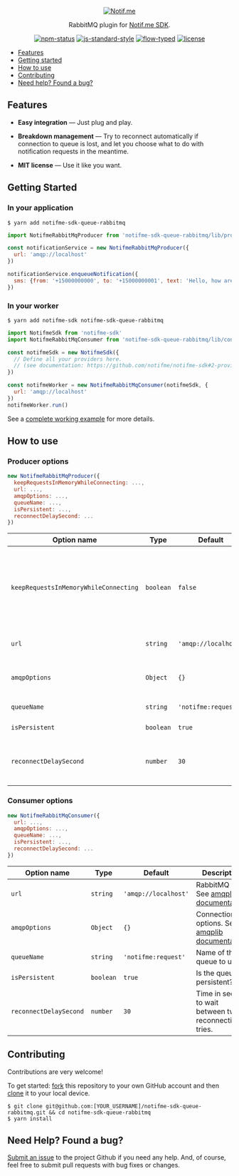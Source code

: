 <p align="center">
  <a href="https://www.notif.me">
    <img alt="Notif.me" src="https://notifme.github.io/notifme-sdk/img/logo.png" />
  </a>
</p>

<p align="center">
  RabbitMQ plugin for <a href="https://github.com/notifme/notifme-sdk">Notif.me SDK</a>.
</p>

<p align="center">
  <a href="https://www.npmjs.com/package/notifme-sdk-queue-rabbitmq"><img alt="npm-status" src="https://img.shields.io/npm/v/notifme-sdk-queue-rabbitmq.svg?style=flat" /></a>
  <a href="https://github.com/standard/standard"><img alt="js-standard-style" src="https://img.shields.io/badge/codestyle-standard-brightgreen.svg?style=flat" /></a>
  <a href="https://flow.org/"><img alt="flow-typed" src="https://img.shields.io/badge/typing-Flow_Type-brightgreen.svg?style=flat" /></a>
  <a href="https://github.com/notifme/notifme-sdk-queue-rabbitmq/blob/master/LICENSE"><img alt="license" src="https://img.shields.io/badge/license-MIT_License-blue.svg?style=flat" /></a>
</p>

- [Features](#features)
- [Getting started](#getting-started)
- [How to use](#how-to-use)
- [Contributing](#contributing)
- [Need help? Found a bug?](#need-help-found-a-bug)

## Features

* **Easy integration** — Just plug and play.

* **Breakdown management** — Try to reconnect automatically if connection to queue is lost, and let you choose what to do with notification requests in the meantime.

* **MIT license** — Use it like you want.

## Getting Started

### In your application

```shell
$ yarn add notifme-sdk-queue-rabbitmq
```

```javascript
import NotifmeRabbitMqProducer from 'notifme-sdk-queue-rabbitmq/lib/producer'

const notificationService = new NotifmeRabbitMqProducer({
  url: 'amqp://localhost'
})

notificationService.enqueueNotification({
  sms: {from: '+15000000000', to: '+15000000001', text: 'Hello, how are you?'}
})
```

### In your worker

```shell
$ yarn add notifme-sdk notifme-sdk-queue-rabbitmq
```

```javascript
import NotifmeSdk from 'notifme-sdk'
import NotifmeRabbitMqConsumer from 'notifme-sdk-queue-rabbitmq/lib/consumer'

const notifmeSdk = new NotifmeSdk({
  // Define all your providers here.
  // (see documentation: https://github.com/notifme/notifme-sdk#2-providers)
})

const notifmeWorker = new NotifmeRabbitMqConsumer(notifmeSdk, {
  url: 'amqp://localhost'
})
notifmeWorker.run()
```

See a [complete working example](https://github.com/notifme/notifme-sdk-queue-rabbitmq/tree/master/example) for more details.

## How to use

### Producer options

```javascript
new NotifmeRabbitMqProducer({
  keepRequestsInMemoryWhileConnecting: ...,
  url: ...,
  amqpOptions: ...,
  queueName: ...,
  isPersistent: ...,
  reconnectDelaySecond: ...
})
```

| Option name | Type | Default | Description |
| --- | --- | --- | --- |
| `keepRequestsInMemoryWhileConnecting` | `boolean` | `false` | Should the requests be kept in memory while queue is (re)connecting? If set to `true`, may cause memory overflow. |
| `url` | `string` | `'amqp://localhost'` | RabbitMQ URL. See [amqplib documentation](http://www.squaremobius.net/amqp.node/channel_api.html#connect). |
| `amqpOptions` | `Object` | `{}` | Connection options. See [amqplib documentation](http://www.squaremobius.net/amqp.node/channel_api.html#connect). |
| `queueName` | `string` | `'notifme:request'` | Name of the queue to use. |
| `isPersistent` | `boolean` | `true` | Is the queue persistent? |
| `reconnectDelaySecond` | `number` | `30` | Time in second to wait between two reconnection tries. |

### Consumer options

```javascript
new NotifmeRabbitMqConsumer({
  url: ...,
  amqpOptions: ...,
  queueName: ...,
  isPersistent: ...,
  reconnectDelaySecond: ...
})
```

| Option name | Type | Default | Description |
| --- | --- | --- | --- |
| `url` | `string` | `'amqp://localhost'` | RabbitMQ URL. See [amqplib documentation](http://www.squaremobius.net/amqp.node/channel_api.html#connect). |
| `amqpOptions` | `Object` | `{}` | Connection options. See [amqplib documentation](http://www.squaremobius.net/amqp.node/channel_api.html#connect). |
| `queueName` | `string` | `'notifme:request'` | Name of the queue to use. |
| `isPersistent` | `boolean` | `true` | Is the queue persistent? |
| `reconnectDelaySecond` | `number` | `30` | Time in second to wait between two reconnection tries. |

## Contributing

Contributions are very welcome!

To get started: [fork](https://help.github.com/articles/fork-a-repo/) this repository to your own GitHub account and then [clone](https://help.github.com/articles/cloning-a-repository/) it to your local device.

```shell
$ git clone git@github.com:[YOUR_USERNAME]/notifme-sdk-queue-rabbitmq.git && cd notifme-sdk-queue-rabbitmq
$ yarn install
```

## Need Help? Found a bug?

[Submit an issue](https://github.com/notifme/notifme-sdk-queue-rabbitmq/issues) to the project Github if you need any help.
And, of course, feel free to submit pull requests with bug fixes or changes.
